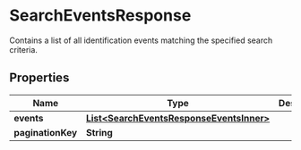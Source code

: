 

# SearchEventsResponse

Contains a list of all identification events matching the specified search criteria.

## Properties

| Name | Type | Description | Notes |
|------------ | ------------- | ------------- | -------------|
|**events** | [**List&lt;SearchEventsResponseEventsInner&gt;**](SearchEventsResponseEventsInner.md) |  |  [optional] |
|**paginationKey** | **String** |  |  [optional] |



